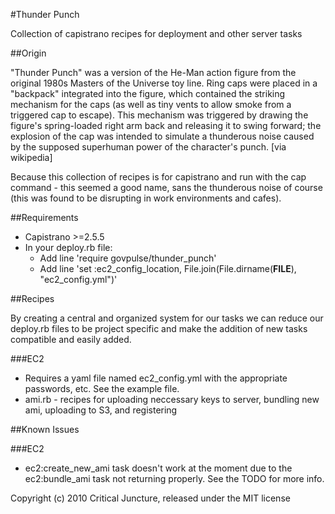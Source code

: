#Thunder Punch

Collection of capistrano recipes for deployment and other server tasks

##Origin

"Thunder Punch" was a version of the He-Man action figure from the original 1980s Masters of the Universe toy line. Ring caps were placed in a "backpack" integrated into the figure, which contained the striking mechanism for the caps (as well as tiny vents to allow smoke from a triggered cap to escape). This mechanism was triggered by drawing the figure's spring-loaded right arm back and releasing it to swing forward; the explosion of the cap was intended to simulate a thunderous noise caused by the supposed superhuman power of the character's punch. [via wikipedia]

Because this collection of recipes is for capistrano and run with the cap command - this seemed a good name, sans the thunderous noise of course (this was found to be disrupting in work environments and cafes).

##Requirements

* Capistrano >=2.5.5
* In your deploy.rb file:
  * Add line 'require govpulse/thunder_punch'
  * Add line 'set :ec2\_config\_location, File.join(File.dirname(__FILE__), "ec2\_config.yml")'

##Recipes

By creating a central and organized system for our tasks we can reduce our deploy.rb files to be project specific and make the addition of new tasks compatible and easily added.

###EC2

* Requires a yaml file named ec2_config.yml with the appropriate passwords, etc. See the example file.
* ami.rb - recipes for uploading neccessary keys to server, bundling new ami, uploading to S3, and registering

##Known Issues

###EC2

* ec2:create\_new\_ami task doesn't work at the moment due to the ec2:bundle_ami task not returning properly. See the TODO for more info.

Copyright (c) 2010 Critical Juncture, released under the MIT license